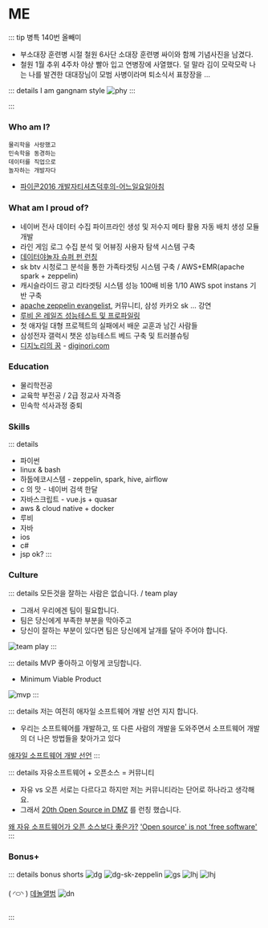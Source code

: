 # ME
::: tip 병특 140번 올빼미
- 부소대장 훈련병 시절 철원 6사단 소대장 훈련병 싸이와 함께 기념사진을 남겼다.
- 철원 1월 추위 4주차 야상 빨아 입고 연병장에 사열했다. 덜 말라 김이 모락모락 나는 나를 발견한 대대장님이 모범 사병이라며 퇴소식서 표창장을 ...

::: details I am gangnam style
![phy](../../../../images/about/me/phy.jpeg)
:::

:::

### Who am I?
```
물리학을 사랑했고
민속학을 동경하는
데이터를 직업으로
놀자하는 개발자다
```
- [파이콘2016 개발자티셔츠덕후의-어느일요일아침](https://www.slideshare.net/diginorimin/2016-64973868)

<!-- 
![phy](../../../../images/about/me/line-bujang-2.jpeg)
![phy](../../../../images/about/me/m-and-l.png) -->

### What am I proud of?
- 네이버 전사 데이터 수집 파이프라인 생성 및 저수지 메타 활용 자동 배치 생성 모듈 개발
- 라인 게임 로그 수집 분석 및 어뷰징 사용자 탐색 시스템 구축
- [데이터야놀자 슈퍼 펀 런칭](https://byline.network/2017/10/11-5/)
- sk btv 시청로그 분석을 통한 가족타겟팅 시스템 구축 / AWS+EMR(apache spark + zeppelin)
- 캐시슬라이드 광고 리타겟팅 시스템 성능 100배 비용 1/10 AWS spot instans 기반 구축
- [apache zeppelin evangelist](https://www.slideshare.net/diginorimin/ss-60780570), 커뮤니티, 삼성 카카오 sk ... 강연
- [루비 온 레일즈 성능테스트 및 프로파일링](https://www.slideshare.net/diginorimin/ss-42434557)
- 첫 애자일 대형 프로젝트의 실패에서 배운 교훈과 남긴 사람들
- 삼성전자 갤럭시 챗온 성능테스트 베드 구축 및 트러블슈팅
- [디지노리의 꿈](https://www.hani.co.kr/arti/economy/working/459626.html) - [diginori.com](https://diginori.com)

### Education
- 물리학전공
- 교육학 부전공 / 2급 정교사 자격증
- 민속학 석사과정 중퇴


### Skills
::: details
- 파이썬
- linux & bash
- 하둡에코시스템 - zeppelin, spark, hive, airflow
- c 의 맛 - 네이버 검색 한달
- 자바스크립트 - vue.js + quasar
- aws & cloud native + docker
- 루비
- 자바
- ios
- c#
- jsp ok?
:::

### Culture
::: details 모든것을 잘하는 사람은 없습니다. / team play

- 그래서 우리에겐 팀이 필요합니다.
- 팀은 당신에게 부족한 부분을 막아주고 
- 당신이 잘하는 부분이 있다면 팀은 당신에게 날개를 달아 주어야 합니다.

![team play](https://www.wipub.net/wp-content/uploads/2019/10/101619_1128_TeamPlay1-700x303.jpg)
:::

::: details MVP 좋아하고 이렇게 코딩합니다.
- Minimum Viable Product

![mvp](../../../../images/about/me/mvp.png)
:::

::: details 저는 여전히 애자일 소프트웨어 개발 선언 지지 합니다.
- 우리는 소프트웨어를 개발하고, 또 다른 사람의 개발을
도와주면서 소프트웨어 개발의 더 나은 방법들을 찾아가고
있다

[애자일 소프트웨어 개발 선언](https://agilemanifesto.org/iso/ko/manifesto.html)
:::

::: details 자유소프트웨어 + 오픈소스 = 커뮤니티

- 자유 vs 오픈 서로는 다르다고 하지만 저는 커뮤니티라는 단어로 하나라고 생각해요.
- 그래서 [20th Open Source in DMZ](https://datayanolja.github.io/opensource-dmz-bus) 를 런칭 했습니다.

[왜 자유 소프트웨어가 오픈 소스보다 좋은가?](https://www.gnu.org/philosophy/free-software-for-freedom.ko.html)
['Open source' is not 'free software'](https://opensource.com/business/16/11/open-source-not-free-software)
:::

### Bonus+

::: details bonus shorts
![dg](../../../../images/about/me/dg-3-naver.jpeg)
![dg-sk-zeppelin](../../../../images/about/me/dg-min-sk-emr.jpeg)
![gs](../../../../images/about/me/gs.jpeg)
![lhj](../../../../images/about/me/m-and-l.png)
![lhj](../../../../images/about/me/db-b.jpeg)

( ◜࿀◝ ) [데놀앨범](https://photos.app.goo.gl/bjzHgdkjWCYATQCY2)
![dn](https://lh3.googleusercontent.com/pw/AL9nZEXXR-7VxWU6i7PQLIpw7427xaBetry88BRCyvNVerFvRz682fp2hcngmz_5jQfgTCo6LbAyGm110MVjmR6TtsX02cra6IZ_juumMb-KG0RpLjKTSI1xaDQbBQOMePybCkzFZuaEO15MFqm9ZQHXAXV3=w1440-h1080-no?authuser=0)

:::